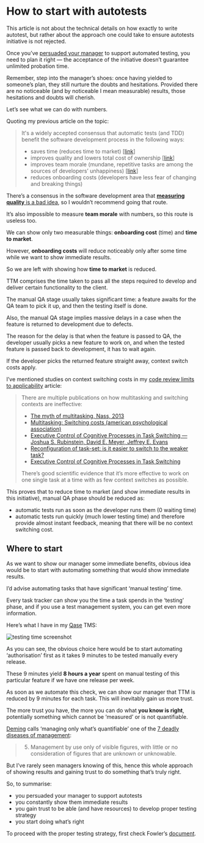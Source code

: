 # How to start with autotests

This article is not about the technical details on how exactly to write autotest, but rather about the approach one could take to ensure autotests initiative is not rejected.

Once you’ve [persuaded your manager](tests-persuasion.md) to support automated testing, you need to plan it right — the acceptance of the initiative doesn’t guarantee unlimited probation time.

Remember, step into the manager’s shoes: once having yielded to someone’s plan, they still nurture the doubts and hesitations. Provided there are no noticeable (and by noticeable I mean measurable) results, those hesitations and doubts will cherish.

Let’s see what we can do with numbers.

Quoting my previous article on the topic:

> It's a widely accepted consensus that automatic tests (and TDD) benefit the software development process in the following ways:
>
> - saves time (reduces time to market) [[link](https://www.techwell.com/sites/default/files/articles/XDD6027filelistfilename1_0.pdf)]
> - improves quality and lowers total cost of ownership [[link](https://martinfowler.com/articles/is-quality-worth-cost.html)]
> - improves team morale (mundane, repetitive tasks are among the sources of developers’ unhappiness) [[link](https://github.com/sharovatov/teamlead/blob/master/articles/happiness.md)]
> - reduces onboarding costs (developers have less fear of changing and breaking things)

There’s a consensus in the software development area that [**measuring quality** is a bad idea](https://www.satisfice.com/blog/archives/487091), so I wouldn’t recommend going that route.

It’s also impossible to measure **team morale** with numbers, so this route is useless too.

We can show only two measurable things: **onboarding cost** (time) and **time to market**.

However, **onboarding costs** will reduce noticeably only after some time while we want to show immediate results.

So we are left with showing how **time to market** is reduced.

TTM comprises the time taken to pass all the steps required to develop and deliver certain functionality to the client.

The manual QA stage usually takes significant time: a feature awaits for the QA team to pick it up, and then the testing itself is done.

Also, the manual QA stage implies massive delays in a case when the feature is returned to development due to defects.

The reason for the delay is that when the feature is passed to QA, the developer usually picks a new feature to work on, and when the tested feature is passed back to development, it has to wait again.

If the developer picks the returned feature straight away, context switch costs apply.

I’ve mentioned studies on context switching costs in my [code review limits to applicability](https://hackernoon.com/code-review-its-bad-expensive-and-ineffective-in-most-cases) article:

> There are multiple publications on how multitasking and switching contexts are ineffective:
>
> - [The myth of multitasking, Nass, 2013](https://www.npr.org/2013/05/10/182861382/the-myth-of-multitasking)
> - [Multitasking: Switching costs (american psychological association)](https://www.apa.org/research/action/multitask)
> - [Executive Control of Cognitive Processes in Task Switching — Joshua S. Rubinstein, David E. Meyer, Jeffrey E. Evans](https://www.apa.org/pubs/journals/releases/xhp274763.pdf)
> - [Reconfiguration of task-set: is it easier to switch to the weaker task?](https://pubmed.ncbi.nlm.nih.gov/11004879/)
> - [Executive Control of Cognitive Processes in Task Switching](https://www.apa.org/pubs/journals/releases/xhp274763.pdf)
>
> There’s good scientific evidence that it’s more effective to work on one single task at a time with as few context switches as possible.

This proves that to reduce time to market (and show immediate results in this initiative),  manual QA phase should be reduced as:
- automatic tests run as soon as the developer runs them (0 waiting time)
- automatic tests run quickly (much lower testing time) and therefore provide almost instant feedback, meaning that there will be no context switching cost.

## Where to start

As we want to show our manager some immediate benefits, obvious idea would be to start with automating something that would show immediate results.

I’d advise automating tasks that have significant ‘manual testing’ time.

Every task tracker can show you the time a task spends in the ‘testing’ phase, and if you use a test management system, you can get even more information.

Here’s what I have in my [Qase](https://qase.io) TMS:

![testing time screenshot](https://github.com/sharovatov/teamlead/blob/master/articles/testing-time.PNG?raw=true)

As you can see, the obvious choice here would be to start automating ‘authorisation’ first as it takes 9 minutes to be tested manually every release.

These 9 minutes yield **8 hours a year** spent on manual testing of this particular feature if we have one release per week.

As soon as we automate this check, we can show our manager that TTM is reduced by 9 minutes for each task. This will inevitably gain us more trust.

The more trust you have, the more you can do what **you know is right**, potentially something which cannot be ‘measured’ or is not quantifiable.

[Deming](https://en.wikipedia.org/wiki/W._Edwards_Deming) calls ‘managing only what’s quantifiable’ one of the [7 deadly diseases of management](https://deming.org/explore/seven-deadly-diseases/):

> 5. Management by use only of visible figures, with little or no consideration of figures that are unknown or unknowable.

But I’ve rarely seen managers knowing of this, hence this whole approach of showing results and gaining trust to do something that’s truly right.

So, to summarise:
- you persuaded your manager to support autotests
- you constantly show them immediate results
- you gain trust to be able (and have resources) to develop proper testing strategy
- you start doing what’s right

To proceed with the proper testing strategy, first check Fowler’s [document](https://martinfowler.com/articles/practical-test-pyramid.html).


